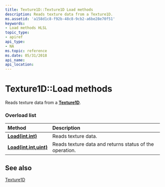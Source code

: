 ```yaml
---
title: Texture1D::Texture1D Load methods
description: Reads texture data from a Texture1D.
ms.assetid: 'a158d1c8-f92b-48c8-9cb2-a6be28e70f51'
keywords:
- Load methods HLSL
topic_type:
- apiref
api_type:
- NA
ms.topic: reference
ms.date: 05/31/2018
api_name: 
api_location: 
---
```


# Texture1D::Load methods

Reads texture data from a [**Texture1D**](sm5-object-texture1d.md).

### Overload list



| Method                                                       | Description                                                        |
|:-------------------------------------------------------------|:-------------------------------------------------------------------|
| [**Load(int,int)**](dx-graphics-hlsl-to-load.md)            | Reads texture data.<br/>                                     |
| [**Load(int,int,uint)**](texture1d-load-float-int-uint-.md) | Reads texture data and returns status of the operation.<br/> |



## See also

<dl> <dt>

[Texture1D](sm5-object-texture1d.md)
</dt> </dl>

 

 






